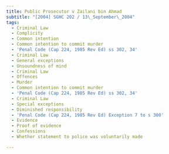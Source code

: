 ```yaml
---
title: Public Prosecutor v Zailani bin Ahmad
subtitle: "[2004] SGHC 202 / 13\_September\_2004"
tags:
  - Criminal Law
  - Complicity
  - Common intention
  - Common intention to commit murder
  - 'Penal Code (Cap 224, 1985 Rev Ed) ss 302, 34'
  - Criminal Law
  - General exceptions
  - Unsoundness of mind
  - Criminal Law
  - Offences
  - Murder
  - Common intention to commit murder
  - 'Penal Code (Cap 224, 1985 Rev Ed) ss 302, 34'
  - Criminal Law
  - Special exceptions
  - Diminished responsibility
  - 'Penal Code (Cap 224, 1985 Rev Ed) Exception 7 to s 300'
  - Evidence
  - Proof of evidence
  - Confessions
  - Whether statement to police was voluntarily made

---
```


